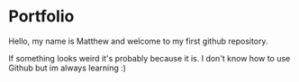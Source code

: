 # Portfolio

Hello, my name is Matthew and welcome to my first github repository. 

If something looks weird it's probably because it is. I don't know how to use Github but im always learning :)
